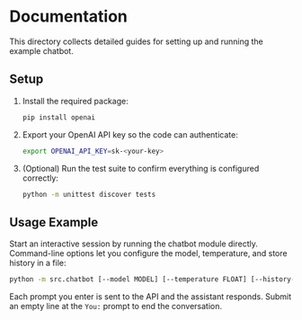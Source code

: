 # Documentation

This directory collects detailed guides for setting up and running the example chatbot.

## Setup

1. Install the required package:
   ```bash
   pip install openai
   ```
2. Export your OpenAI API key so the code can authenticate:
   ```bash
   export OPENAI_API_KEY=sk-<your-key>
   ```
3. (Optional) Run the test suite to confirm everything is configured correctly:
   ```bash
   python -m unittest discover tests
   ```

## Usage Example

Start an interactive session by running the chatbot module directly. Command-line options let you configure the model, temperature, and store history in a file:

```bash
python -m src.chatbot [--model MODEL] [--temperature FLOAT] [--history-file PATH]
```

Each prompt you enter is sent to the API and the assistant responds. Submit an empty line at the `You:` prompt to end the conversation.
